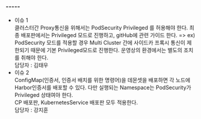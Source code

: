 ### ----- ###
- 이슈 1  
클러스터간 Proxy통신을 위해서는 PodSecurity Privileged 를 허용해야 한다.
최종 배포판에서는 Privileged 모드로 진행하고, gitHub에 관련 가이드  한다. 
=> ex) PodSecurity 모드를 적용할 경우 Multi Cluster 간에 사이드카 프록시 통신이 제한되기 때문에 기본 Privileged모드로 진행한다. 운영상의 환경에서는 별도의 조치를 취해야 한다.   
담당자 : 김태우
- 이슈 2   
ConfigMap(인증서, 인증서 배치를 위한 명령어)을 데몬셋을 배포하면 각 노드에 Harbor인증서를 배포할 수 있다. 다만 실행되는 Namespace는 PodSecurity가 Privileged 상태여야 한다.   
CP 배포판, KubernetesService 배포판 모두 적용한다.    
담당자 : 강지훈


